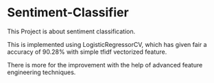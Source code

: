 # Sentiment-Classifier
This Project is about sentiment classification.

This is implemented using LogisticRegressorCV, which has given fair a accuracy of 90.28% with simple tfidf vectorized feature.

There is more for the improvement with the help of advanced feature engineering techniques.
